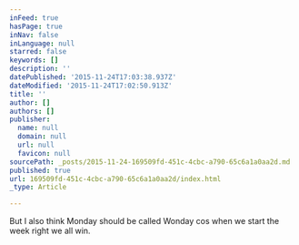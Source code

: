 ```yaml
---
inFeed: true
hasPage: true
inNav: false
inLanguage: null
starred: false
keywords: []
description: ''
datePublished: '2015-11-24T17:03:38.937Z'
dateModified: '2015-11-24T17:02:50.913Z'
title: ''
author: []
authors: []
publisher:
  name: null
  domain: null
  url: null
  favicon: null
sourcePath: _posts/2015-11-24-169509fd-451c-4cbc-a790-65c6a1a0aa2d.md
published: true
url: 169509fd-451c-4cbc-a790-65c6a1a0aa2d/index.html
_type: Article

---
```

But I also think Monday should be called Wonday cos when we start the week right we all win.